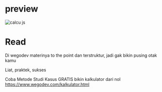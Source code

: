 # preview
![calcu js](https://user-images.githubusercontent.com/51188767/86252577-98909480-bbdd-11ea-83d7-b4fad4f15101.PNG)

# Read
Di wegodev materinya to the point dan terstruktur, jadi gak bikin pusing otak kamu

Liat, praktek, sukses

Coba Metode Studi Kasus GRATIS bikin kalkulator dari nol https://www.wegodev.com/kalkulator.html
